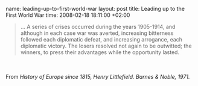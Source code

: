 name: leading-up-to-first-world-war
layout: post
title: Leading up to the First World War
time: 2008-02-18 18:11:00 +02:00

<blockquote>... A series of crises occurred during the years 1905-1914, and although in each case war was averted, increasing bitterness followed each diplomatic defeat, and increasing arrogance, each diplomatic victory. The losers resolved not again to be outwitted; the winners, to press their advantages while the opportunity lasted.</blockquote><br /><br />From <span style="font-style: italic;">History of Europe since 1815, Henry Littlefield. Barnes &amp; Noble, 1971.</span>
